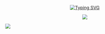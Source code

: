 <span style="user-select: none; -webkit-user-select: none; -moz-user-select: none;">

<div align="center">

[![Typing SVG](https://readme-typing-svg.demolab.com?font=Fira+Code&size=40&duration=3500&pause=1000&color=FFFFFF&center=true&vCenter=true&random=true&width=600&height=100&lines=Offensive+Security;Software+Developer;Red+Teaming)](https://matixandr.me)

</div>

<!--<div align="center">
  <details>
    <summary><b>🚀 Projects</b></summary>
    - COMING SOON...
  </details>
</div>-->

<p align="center">
  <a>
    <img src="https://skillicons.dev/icons?i=c,cpp,python,postgres,debian" />
  </a>
</p>

</span>
<img src="https://wakatime.com/badge/user/018bd7d5-20a7-48f2-b2f1-7e6c6eb2c1f0.svg" href="wakatime programing time thing">
